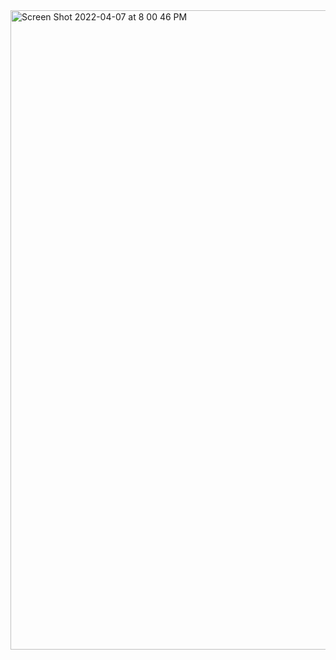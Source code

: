 <img width="1023" alt="Screen Shot 2022-04-07 at 8 00 46 PM" src="https://user-images.githubusercontent.com/103221420/162355096-22c141e5-5b1b-47b2-9365-964414c856ba.png">
